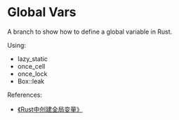 # **Global Vars**

A branch to show how to define a global variable in Rust.

Using:

- lazy_static
- once_cell
- once_lock
- Box::leak

References:

- [《Rust中创建全局变量》](https://jasonkayzk.github.io/2023/11/27/Rust中创建全局变量/)
